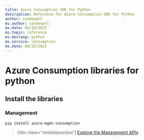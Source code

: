 ```yaml
---
title: Azure Consumption SDK for Python
description: Reference for Azure Consumption SDK for Python
author: sandeepnl
ms.author: sandeepnl
ms.data: 01/18/2023
ms.topic: reference
ms.devlang: python
ms.service: consumption
ms.date: 08/25/2022
---
```

# Azure Consumption libraries for python

## Install the libraries


### Management

```bash
pip install azure-mgmt-consumption
```
> [!div class="nextstepaction"]
> [Explore the Management APIs](/python/api/overview/azure/mgmt-consumption-readme)